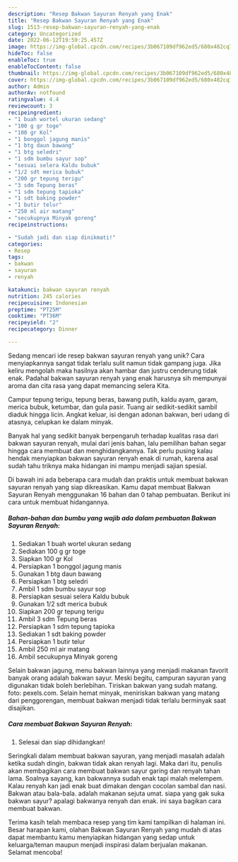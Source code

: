 ```yaml
---
description: "Resep Bakwan Sayuran Renyah yang Enak"
title: "Resep Bakwan Sayuran Renyah yang Enak"
slug: 1513-resep-bakwan-sayuran-renyah-yang-enak
category: Uncategorized
date: 2022-06-12T19:59:25.457Z
image: https://img-global.cpcdn.com/recipes/3b067109df962ed5/680x482cq70/bakwan-sayuran-renyah-foto-resep-utama.jpg
hideToc: false
enableToc: true
enableTocContent: false
thumbnail: https://img-global.cpcdn.com/recipes/3b067109df962ed5/680x482cq70/bakwan-sayuran-renyah-foto-resep-utama.jpg
cover: https://img-global.cpcdn.com/recipes/3b067109df962ed5/680x482cq70/bakwan-sayuran-renyah-foto-resep-utama.jpg
author: Admin
authorAv: notfound
ratingvalue: 4.4
reviewcount: 3
recipeingredient:
- "1 buah wortel ukuran sedang"
- "100 g gr toge"
- "100 gr Kol"
- "1 bonggol jagung manis"
- "1 btg daun bawang"
- "1 btg seledri"
- "1 sdm bumbu sayur sop"
- "sesuai selera Kaldu bubuk"
- "1/2 sdt merica bubuk"
- "200 gr tepung terigu"
- "3 sdm Tepung beras"
- "1 sdm tepung tapioka"
- "1 sdt baking powder"
- "1 butir telur"
- "250 ml air matang"
- "secukupnya Minyak goreng"
recipeinstructions:

- "Sudah jadi dan siap dinikmati!"
categories:
- Resep
tags:
- bakwan
- sayuran
- renyah

katakunci: bakwan sayuran renyah 
nutrition: 245 calories
recipecuisine: Indonesian
preptime: "PT25M"
cooktime: "PT36M"
recipeyield: "2"
recipecategory: Dinner

---
```





Sedang mencari ide resep bakwan sayuran renyah yang unik? Cara menyiapkannya sangat tidak terlalu sulit namun tidak gampang juga. Jika keliru mengolah maka hasilnya akan hambar dan justru cenderung tidak enak. Padahal bakwan sayuran renyah yang enak harusnya sih mempunyai aroma dan cita rasa yang dapat memancing selera Kita.





Campur tepung terigu, tepung beras, bawang putih, kaldu ayam, garam, merica bubuk, ketumbar, dan gula pasir. Tuang air sedikit-sedikit sambil diaduk hingga licin. Angkat keluar, isi dengan adonan bakwan, beri udang di atasnya, celupkan ke dalam minyak.

Banyak hal yang sedikit banyak berpengaruh terhadap kualitas rasa dari bakwan sayuran renyah, mulai dari jenis bahan, lalu pemilihan bahan segar hingga cara membuat dan menghidangkannya. Tak perlu pusing kalau hendak menyiapkan bakwan sayuran renyah enak di rumah, karena asal sudah tahu triknya maka hidangan ini mampu menjadi sajian spesial.






Di bawah ini ada beberapa cara mudah dan praktis untuk membuat bakwan sayuran renyah yang siap dikreasikan. Kamu dapat membuat Bakwan Sayuran Renyah menggunakan 16 bahan dan 0 tahap pembuatan. Berikut ini cara untuk membuat hidangannya.

<!--inarticleads1-->

##### Bahan-bahan dan bumbu yang wajib ada dalam pembuatan Bakwan Sayuran Renyah:

1. Sediakan 1 buah wortel ukuran sedang
1. Sediakan 100 g gr toge
1. Siapkan 100 gr Kol
1. Persiapkan 1 bonggol jagung manis
1. Gunakan 1 btg daun bawang
1. Persiapkan 1 btg seledri
1. Ambil 1 sdm bumbu sayur sop
1. Persiapkan sesuai selera Kaldu bubuk
1. Gunakan 1/2 sdt merica bubuk
1. Siapkan 200 gr tepung terigu
1. Ambil 3 sdm Tepung beras
1. Persiapkan 1 sdm tepung tapioka
1. Sediakan 1 sdt baking powder
1. Persiapkan 1 butir telur
1. Ambil 250 ml air matang
1. Ambil secukupnya Minyak goreng


Selain bakwan jagung, menu bakwan lainnya yang menjadi makanan favorit banyak orang adalah bakwan sayur. Meski begitu, campuran sayuran yang digunakan tidak boleh berlebihan. Tiriskan bakwan yang sudah matang. foto: pexels.com. Selain hemat minyak, meniriskan bakwan yang matang dari penggorengan, membuat bakwan menjadi tidak terlalu berminyak saat disajikan. 

<!--inarticleads2-->

##### Cara membuat Bakwan Sayuran Renyah:


1. Selesai dan siap dihidangkan!

Seringkali dalam membuat bakwan sayuran, yang menjadi masalah adalah ketika sudah dingin, bakwan tidak akan renyah lagi. Maka dari itu, penulis akan membagikan cara membuat bakwan sayur garing dan renyah tahan lama. Soalnya sayang, kan bakwannya sudah enak tapi malah melempem. Kalau renyah kan jadi enak buat dimakan dengan cocolan sambal dan nasi. Bakwan atau bala-bala. adalah makanan sejuta umat. siapa yang gak suka bakwan sayur? apalagi bakwanya renyah dan enak. ini saya bagikan cara membuat bakwan. 

Terima kasih telah membaca resep yang tim kami tampilkan di halaman ini. Besar harapan kami, olahan Bakwan Sayuran Renyah yang mudah di atas dapat membantu kamu menyiapkan hidangan yang sedap untuk keluarga/teman maupun menjadi inspirasi dalam berjualan makanan. Selamat mencoba!
